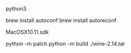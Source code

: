 python3

brew install autoconf
brew install autoreconf

MacOSX10.11.sdk

python -m patch
python -m build ./wine-2.14.tar